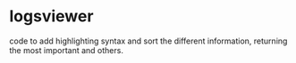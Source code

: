 # logsviewer
code to add highlighting syntax and sort the different information, returning the most important and others.
